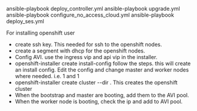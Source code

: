 ansible-playbook deploy_controller.yml
ansible-playbook upgrade.yml
ansible-playbook configure_no_access_cloud.yml
ansible-playbook deploy_ses.yml


For installing openshift user

- create ssh key. This needed for ssh to the openshift nodes.
- create a segment with dhcp for the openshift nodes.
- Config AVI. use the ingress vip and api vip in the installer.
- openshift-installer create install-config
  follow the steps. this will create an install config. Edit the config and change master and worker nodes where needed. i.e. 1 and 1
- openshift-installer create cluster --dir .
  This creates the openshift cluster
- When the bootstrap and master are booting, add them to the AVI pool.
- When the worker node is booting, check the ip and add to AVI pool.


